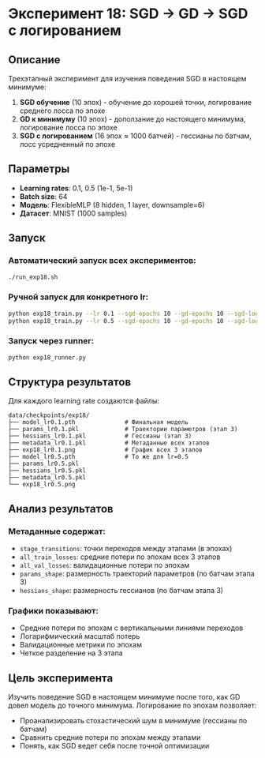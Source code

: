 # Эксперимент 18: SGD → GD → SGD с логированием

## Описание
Трехэтапный эксперимент для изучения поведения SGD в настоящем минимуме:

1. **SGD обучение** (10 эпох) - обучение до хорошей точки, логирование среднего лосса по эпохе
2. **GD к минимуму** (10 эпох) - доползание до настоящего минимума, логирование лосса по эпохе
3. **SGD с логированием** (16 эпох ≈ 1000 батчей) - гессианы по батчам, лосс усредненный по эпохе

## Параметры
- **Learning rates**: 0.1, 0.5 (1e-1, 5e-1)
- **Batch size**: 64
- **Модель**: FlexibleMLP (8 hidden, 1 layer, downsample=6)
- **Датасет**: MNIST (1000 samples)

## Запуск

### Автоматический запуск всех экспериментов:
```bash
./run_exp18.sh
```

### Ручной запуск для конкретного lr:
```bash
python exp18_train.py --lr 0.1 --sgd-epochs 10 --gd-epochs 10 --sgd-log-epochs 16
python exp18_train.py --lr 0.5 --sgd-epochs 10 --gd-epochs 10 --sgd-log-epochs 16
```

### Запуск через runner:
```bash
python exp18_runner.py
```

## Структура результатов

Для каждого learning rate создаются файлы:
```
data/checkpoints/exp18/
├── model_lr0.1.pth              # Финальная модель
├── params_lr0.1.pkl             # Траектории параметров (этап 3)
├── hessians_lr0.1.pkl           # Гессианы (этап 3)
├── metadata_lr0.1.pkl           # Метаданные всех этапов
├── exp18_lr0.1.png              # График всех 3 этапов
├── model_lr0.5.pth              # То же для lr=0.5
├── params_lr0.5.pkl
├── hessians_lr0.5.pkl
├── metadata_lr0.5.pkl
└── exp18_lr0.5.png
```

## Анализ результатов

### Метаданные содержат:
- `stage_transitions`: точки переходов между этапами (в эпохах)
- `all_train_losses`: средние потери по эпохам всех 3 этапов
- `all_val_losses`: валидационные потери по эпохам
- `params_shape`: размерность траекторий параметров (по батчам этапа 3)
- `hessians_shape`: размерность гессианов (по батчам этапа 3)

### Графики показывают:
- Средние потери по эпохам с вертикальными линиями переходов
- Логарифмический масштаб потерь
- Валидационные метрики по эпохам
- Четкое разделение на 3 этапа

## Цель эксперимента
Изучить поведение SGD в настоящем минимуме после того, как GD довел модель до точного минимума. Логирование по эпохам позволяет:
- Проанализировать стохастический шум в минимуме (гессианы по батчам)
- Сравнить средние потери по эпохам между этапами
- Понять, как SGD ведет себя после точной оптимизации